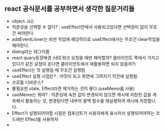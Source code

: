 ## react 공식문서를 공부하면서 생각한 질문거리들

- object..is()
- 의존성을 선택할 수 없다? : useEffect안에서 사용되고있다면 선택권이 없이 무조건 써야한다.
- addEventLisner는 비싼 작업에 해당하므로 useEffect에서는 무조건 clear작업을 해야한다.
- dialog라는 태그이름
- react quary등장배경 (네트워크 요청을 매번 해야할까? 클라이언트 쪽에서 가지고있다가 같은 요청이 온다면 클라이언트에서 재활용하면 되지 않을까?)
- useEffect는 첫 실행일 때 무조건 실행됨
- useEffect 실행 시점은? : 커밋이 되고 화면에 그려지기 직전에 실행됨
- 쓰로틀 디바운스?
- 불필요한 state, Effect라면 제거하는 것이 좋다.(useMemo를 사용)
- useMemo는 뭐야? : 의존성에 속한 값이 변경되지 않으면 캐시에 저장한 값을 계쏙해서 활용하는 것, 변경된다면 내부의 콜백 함수를 재실행하여 캐시에 저장합니다.
- Effect가 실행되어야할 시점은 컴포넌트가 사용자에게 표시어서 실행되어야하는 코드에만 Effect를 사용하자
-
